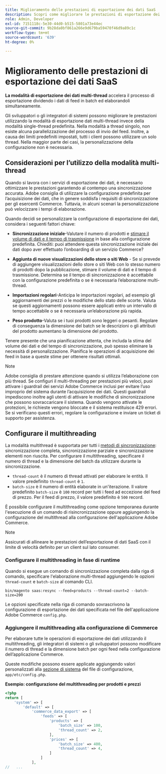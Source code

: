 ```yaml
---
title: Miglioramento delle prestazioni di esportazione dei dati SaaS
description: Scopri come migliorare le prestazioni di esportazione dei dati SaaS per i servizi Commerce utilizzando una modalità di esportazione dei dati con più thread.
role: Admin, Developer
exl-id: 7151118c-5e30-44d0-b515-5801a73e44ec
source-git-commit: 9b28da0bf861a266e9d679ba59470f46d9a89c1c
workflow-type: tm+mt
source-wordcount: '639'
ht-degree: 0%

---
```


# Miglioramento delle prestazioni di esportazione dei dati SaaS

**La modalità di esportazione dei dati multi-thread** accelera il processo di esportazione dividendo i dati di feed in batch ed elaborandoli simultaneamente.

Gli sviluppatori o gli integratori di sistemi possono migliorare le prestazioni utilizzando la modalità di esportazione dati multi-thread invece della modalità single-thread predefinita. Nella modalità a thread singolo, non esiste alcuna parallelizzazione del processo di invio del feed. Inoltre, a causa dei limiti predefiniti impostati, tutti i client possono utilizzare un solo thread. Nella maggior parte dei casi, la personalizzazione della configurazione non è necessaria.

## Considerazioni per l’utilizzo della modalità multi-thread

Quando si lavora con i servizi di esportazione dei dati, è necessario ottimizzare le prestazioni garantendo al contempo una sincronizzazione accurata.
Adobe consiglia di utilizzare la configurazione predefinita per l’acquisizione dei dati, che in genere soddisfa i requisiti di sincronizzazione per gli esercenti Commerce. Tuttavia, in alcuni scenari la personalizzazione può velocizzare i tempi di elaborazione.

Quando decidi se personalizzare la configurazione di esportazione dei dati, considera i seguenti fattori chiave:

- **Sincronizzazione iniziale**-Valutare il numero di prodotti e [stimare il volume di dati e il tempo di trasmissione](estimate-data-volume-sync-time.md) in base alla configurazione predefinita. Chiediti: puoi attendere questa sincronizzazione iniziale dei dati dopo aver effettuato l’onboarding di un servizio Commerce?

- **Aggiunta di nuove visualizzazioni dello store o siti Web** - Se si prevede di aggiungere visualizzazioni dello store o siti Web con lo stesso numero di prodotti dopo la pubblicazione, stimare il volume di dati e il tempo di trasmissione. Determina se il tempo di sincronizzazione è accettabile con la configurazione predefinita o se è necessaria l’elaborazione multi-thread.

- **Importazioni regolari**-Anticipa le importazioni regolari, ad esempio gli aggiornamenti dei prezzi o le modifiche dello stato delle scorte. Valuta se questi aggiornamenti possono essere applicati entro un intervallo di tempo accettabile o se è necessaria un’elaborazione più rapida.

- **Peso prodotto**-Valuta se i tuoi prodotti sono leggeri o pesanti. Regolare di conseguenza la dimensione del batch se le descrizioni o gli attributi del prodotto aumentano la dimensione del prodotto.

Tenere presente che una pianificazione attenta, che includa la stima del volume dei dati e del tempo di sincronizzazione, può spesso eliminare la necessità di personalizzazione. Pianifica le operazioni di acquisizione dei feed in base a queste stime per ottenere risultati ottimali.

>[!NOTE]
>
>Adobe consiglia di prestare attenzione quando si utilizza l’elaborazione con più thread. Se configuri il multi-threading per prestazioni più veloci, puoi attivare i guardrail dei servizi Adobe Commerce inclusi per evitare l’uso improprio del sistema durante l’acquisizione dei dati. Questi guardrail impediscono inoltre agli utenti di attivare le modifiche di sincronizzazione che possono sovraccaricare il sistema. Quando vengono attivate le protezioni, le richieste vengono bloccate e il sistema restituisce 429 errori. Se si verificano questi errori, regolare la configurazione e inviare un ticket di supporto per assistenza.

## Configurare il multithreading

La modalità multithread è supportata per tutti i [metodi di sincronizzazione](data-synchronization.md#synchronization-process): sincronizzazione completa, sincronizzazione parziale e sincronizzazione elementi non riuscita. Per configurare il multithreading, specificare il numero di thread e la dimensione del batch da utilizzare durante la sincronizzazione.

- `thread-count` è il numero di thread attivati per elaborare le entità. Il valore predefinito `thread-count` è `1`.
- `batch-size` è il numero di entità elaborate in un&#39;iterazione. Il valore predefinito `batch-size` è `100` record per tutti i feed ad eccezione del feed di prezzo. Per il feed di prezzo, il valore predefinito è `500` record.

È possibile configurare il multithreading come opzione temporanea durante l&#39;esecuzione di un comando di risincronizzazione oppure aggiungendo la configurazione del multithread alla configurazione dell&#39;applicazione Adobe Commerce.

>[!NOTE]
>
>Assicurati di allineare le prestazioni dell’esportazione di dati SaaS con il limite di velocità definito per un client sul lato consumer.

### Configurare il multithreading in fase di runtime

Quando si esegue un comando di sincronizzazione completa dalla riga di comando, specificare l&#39;elaborazione multi-thread aggiungendo le opzioni `thread-count` e `batch-size` al comando CLI.

```
bin/magento saas:resync --feed=products --thread-count=2 --batch-size=200
```

Le opzioni specificate nella riga di comando sovrascrivono la configurazione di esportazione dei dati specificata nel file dell&#39;applicazione Adobe Commerce `config.php`.

### Aggiungere il multithreading alla configurazione di Commerce

Per elaborare tutte le operazioni di esportazione dei dati utilizzando il multithreading, gli integratori di sistemi o gli sviluppatori possono modificare il numero di thread e la dimensione batch per ogni feed nella configurazione dell’applicazione Commerce.

Queste modifiche possono essere applicate aggiungendo valori personalizzati alla [sezione di sistema](https://experienceleague.adobe.com/it/docs/commerce-operations/configuration-guide/files/config-reference-configphp#system) del file di configurazione, `app/etc/config.php`.

**Esempio: configurazione del multithreading per prodotti e prezzi**

```php
<?php
return [
    'system' => [
        'default' => [
            'commerce_data_export' => [
                'feeds' => [
                    'products' => [
                        'batch_size' => 100,
                        'thread_count' => 2,
                    ],
                    'prices' => [
                        'batch_size' => 400,
                        'thread_count' => 4,
                    ]
                ]
            ],
//   ...
```
